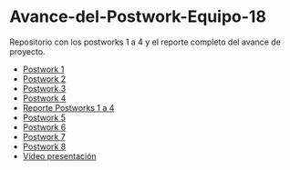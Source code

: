 # Avance-del-Postwork-Equipo-18
Repositorio con los postworks 1 a 4 y el reporte completo del avance de proyecto.

- [Postwork 1](https://github.com/EdgarBL3/Avance-del-Postwork-Equipo-18/blob/main/Postwork%201.R)
- [Postwork 2](https://github.com/EdgarBL3/Avance-del-Postwork-Equipo-18/blob/main/Postwork%202.R)
- [Postwork 3](https://github.com/EdgarBL3/Avance-del-Postwork-Equipo-18/blob/main/Postwork%203.R)
- [Postwork 4](https://github.com/EdgarBL3/Avance-del-Postwork-Equipo-18/blob/main/Postwork%204.R)
- [Reporte Postworks 1 a 4](https://github.com/EdgarBL3/Avance-del-Postwork-Equipo-18/blob/main/Reporte_BEDU_Equipo18.pdf)
- [Postwork 5](https://github.com/EdgarBL3/Avance-del-Postwork-Equipo-18/blob/main/Postwork%205.R)
- [Postwork 6](https://github.com/EdgarBL3/Avance-del-Postwork-Equipo-18/blob/main/Postwork%206.R)
- [Postwork 7](https://github.com/EdgarBL3/Avance-del-Postwork-Equipo-18/blob/main/Postwork%207.R)
- [Postwork 8]()
- [Vídeo presentación]()
